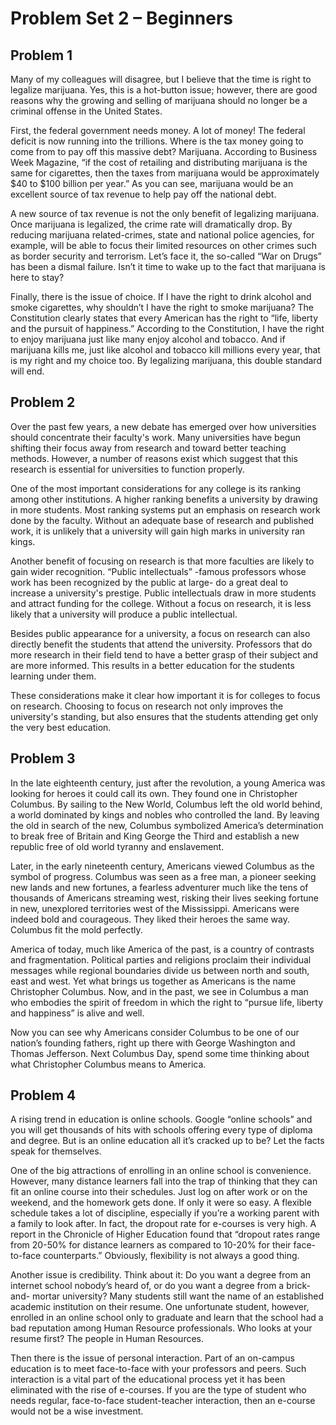 # Problem Set 2 – Beginners

## Problem 1

Many of my colleagues will disagree, but I believe that the time is right to legalize marijuana. Yes, this is a hot-button issue; however, there are good reasons why the growing and selling of marijuana should no longer be a criminal offense in the United States.

First, the federal government needs money. A lot of money! The federal deficit is now running into the trillions. Where is the tax money going to come from to pay off this massive debt? Marijuana. According to Business Week Magazine, “if the cost of retailing and distributing marijuana is the same for cigarettes, then the taxes from marijuana would be approximately $40 to $100 billion per year.” As you can see, marijuana would be an excellent source of tax revenue to help pay off the national debt.

A new source of tax revenue is not the only benefit of legalizing marijuana. Once marijuana is legalized, the crime rate will dramatically drop. By reducing marijuana related-crimes, state and national police agencies, for example, will be able to focus their limited resources on other crimes such as border security and terrorism. Let’s face it, the so-called “War on Drugs” has been a dismal failure. Isn’t it time to wake up to the fact that marijuana is here to stay?

Finally, there is the issue of choice. If I have the right to drink alcohol and smoke cigarettes, why shouldn’t I have the right to smoke marijuana? The Constitution clearly states that every American has the right to “life, liberty and the pursuit of happiness.” According to the Constitution, I have the right to enjoy marijuana just like many enjoy alcohol and tobacco. And if marijuana kills me, just like alcohol and tobacco kill millions every year, that is my right and my choice too. By legalizing marijuana, this double standard will end.

## Problem 2

Over the past few years, a new debate has emerged over how universities should concentrate their faculty's work. Many universities have begun shifting their focus away from research and toward better teaching methods. However, a number of reasons exist which suggest that this research is essential for universities to function properly.

One of the most important considerations for any college is its ranking among other institutions. A higher ranking benefits a university by drawing in more students. Most ranking systems put an emphasis on research work done by the faculty. Without an adequate base of research and published work, it is unlikely that a university will gain high marks in university ran kings.

Another benefit of focusing on research is that more faculties are likely to gain wider recognition. “Public intellectuals” -famous professors whose work has been recognized by the public at large- do a great deal to increase a university's prestige. Public intellectuals draw in more students and attract funding for the college. Without a focus on research, it is less likely that a university will produce a public intellectual.

Besides public appearance for a university, a focus on research can also directly benefit the students that attend the university. Professors that do more research in their field tend to have a better grasp of their subject and are more informed. This results in a better education for the students learning under them.

These considerations make it clear how important it is for colleges to focus on research. Choosing to focus on research not only improves the university's standing, but also ensures that the students attending get only the very best education.

## Problem 3

In the late eighteenth century, just after the revolution, a young America was looking for heroes it could call its own. They found one in Christopher Columbus. By sailing to the New World, Columbus left the old world behind, a world dominated by kings and nobles who controlled the land. By leaving the old in search of the new, Columbus symbolized America’s determination to break free of Britain and King George the Third and establish a new republic free of old world tyranny and enslavement.

Later, in the early nineteenth century, Americans viewed Columbus as the symbol of progress. Columbus was seen as a free man, a pioneer seeking new lands and new fortunes, a fearless adventurer much like the tens of thousands of Americans streaming west, risking their lives seeking fortune in new, unexplored territories west of the Mississippi. Americans were indeed bold and courageous. They liked their heroes the same way. Columbus fit the mold perfectly.

America of today, much like America of the past, is a country of contrasts and fragmentation. Political parties and religions proclaim their individual messages while regional boundaries divide us between north and south, east and west. Yet what brings us together as Americans is the name Christopher Columbus. Now, and in the past, we see in Columbus a man who embodies the spirit of freedom in which the right to “pursue life, liberty and happiness” is alive and well.

Now you can see why Americans consider Columbus to be one of our nation’s founding fathers, right up there with George Washington and Thomas Jefferson. Next Columbus Day, spend some time thinking about what Christopher Columbus means to America.

## Problem 4

A rising trend in education is online schools. Google “online schools” and you will get thousands of hits with schools offering every type of diploma and degree. But is an online education all it’s cracked up to be? Let the facts speak for themselves.

One of the big attractions of enrolling in an online school is convenience. However, many distance learners fall into the trap of thinking that they can fit an online course into their schedules. Just log on after work or on the weekend, and the homework gets done. If only it were so easy. A flexible schedule takes a lot of discipline, especially if you’re a working parent with a family to look after. In fact, the dropout rate for e-courses is very high. A report in the Chronicle of Higher Education found that “dropout rates range from 20-50% for distance learners as compared to 10-20% for their face-to-face counterparts.” Obviously, flexibility is not always a good thing.

Another issue is credibility. Think about it: Do you want a degree from an internet school nobody’s heard of, or do you want a degree from a brick-and- mortar university? Many students still want the name of an established academic institution on their resume. One unfortunate student, however, enrolled in an online school only to graduate and learn that the school had a bad reputation among Human Resource professionals. Who looks at your resume first? The people in Human Resources.

Then there is the issue of personal interaction. Part of an on-campus education is to meet face-to-face with your professors and peers. Such interaction is a vital part of the educational process yet it has been eliminated with the rise of e-courses. If you are the type of student who needs regular, face-to-face student-teacher interaction, then an e-course would not be a wise investment.